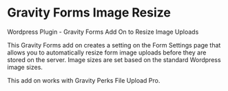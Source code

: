 # Gravity Forms Image Resize
Wordpress Plugin - Gravity Forms Add On to Resize Image Uploads

This Gravity Forms add on creates a setting on the Form Settings page that allows you to automatically resize form image uploads before they are stored on the server. Image sizes are set based on the standard Wordpress image sizes.

This add on works with Gravity Perks File Upload Pro.
